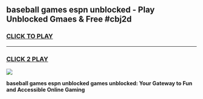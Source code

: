 
## baseball games espn unblocked - Play Unblocked Gmaes & Free #cbj2d
<h3>
<a href="https://premium.freeplayer.one?title=baseball_games_espn_unblocked&ref=03M">CLICK TO PLAY</a></h3>
<hr>

<h3>
<a href="https://premium.freeplayer.one?title=baseball_games_espn_unblocked&ref=03M">CLICK 2 PLAY</a>
  
</h3>

<a href="https://premium.freeplayer.one?title=baseball_games_espn_unblocked&ref=03M"><img src="https://clearcache.store/games.png"></a>


**baseball games espn unblocked games unblocked: Your Gateway to Fun and Accessible Online Gaming**
